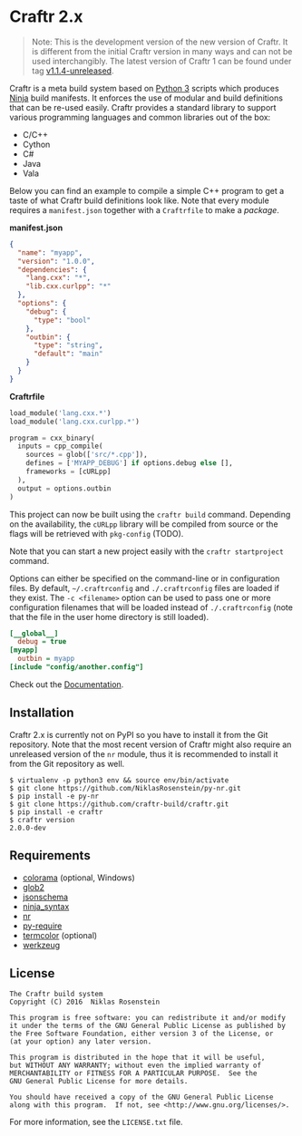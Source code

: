 # Craftr 2.x

> Note: This is the development version of the new version of Craftr. It is
> different from the initial Craftr version in many ways and can not be used
> interchangibly. The latest version of Craftr 1 can be found under tag
> [v1.1.4-unreleased](https://github.com/craftr-build/craftr/tree/v1.1.4-unreleased).

Craftr is a meta build system based on [Python 3] scripts which produces
[Ninja] build manifests. It enforces the use of modular and build definitions
that can be re-used easily. Craftr provides a standard library to support
various programming languages and common libraries out of the box:

- C/C++
- Cython
- C#
- Java
- Vala

Below you can find an example to compile a simple C++ program to get a taste
of what Craftr build definitions look like. Note that every module requires a
`manifest.json` together with a `Craftrfile` to make a *package*.

__manifest.json__

```json
{
  "name": "myapp",
  "version": "1.0.0",
  "dependencies": {
    "lang.cxx": "*",
    "lib.cxx.curlpp": "*"
  },
  "options": {
    "debug": {
      "type": "bool"
    },
    "outbin": {
      "type": "string",
      "default": "main"
    }
  }
}
```

__Craftrfile__

```python
load_module('lang.cxx.*')
load_module('lang.cxx.curlpp.*')

program = cxx_binary(
  inputs = cpp_compile(
    sources = glob(['src/*.cpp']),
    defines = ['MYAPP_DEBUG'] if options.debug else [],
    frameworks = [cURLpp]
  ),
  output = options.outbin
)
```

This project can now be built using the `craftr build` command. Depending on
the availability, the `cURLpp` library will be compiled from source or the
flags will be retrieved with `pkg-config` (TODO).

Note that you can start a new project easily with the `craftr startproject`
command.

Options can either be specified on the command-line or in configuration files.
By default, `~/.craftrconfig` and `./.craftrconfig` files are loaded if they
exist. The `-c <filename>` option can be used to pass one or more configuration
filenames that will be loaded instead of `./.craftrconfig` (note that the file
in the user home directory is still loaded).

```ini
[__global__]
  debug = true
[myapp]
  outbin = myapp
[include "config/another.config"]
```

Check out the [Documentation].

  [Ninja]: https://github.com/ninja-build/ninja
  [Python 3]: https://www.python.org/
  [Documentation]: doc

## Installation

Craftr 2.x is currently not on PyPI so you have to install it from the Git
repository. Note that the most recent version of Craftr might also require
an unreleased version of the `nr` module, thus it is recommended to install
it from the Git repository as well.

    $ virtualenv -p python3 env && source env/bin/activate
    $ git clone https://github.com/NiklasRosenstein/py-nr.git
    $ pip install -e py-nr
    $ git clone https://github.com/craftr-build/craftr.git
    $ pip install -e craftr
    $ craftr version
    2.0.0-dev

## Requirements

- [colorama](https://pypi.python.org/pypi/colorama) (optional, Windows)
- [glob2](https://pypi.python.org/pypi/glob2)
- [jsonschema](https://pypi.python.org/pypi/jsonschema)
- [ninja_syntax](https://pypi.python.org/pypi/ninja_syntax)
- [nr](https://pypi.python.org/pypi/nr)
- [py-require](https://pypi.python.org/pypi/py-require)
- [termcolor](https://pypi.python.org/pypi/termcolor) (optional)
- [werkzeug](https://pypi.python.org/pypi/werkzeug)

## License

    The Craftr build system
    Copyright (C) 2016  Niklas Rosenstein

    This program is free software: you can redistribute it and/or modify
    it under the terms of the GNU General Public License as published by
    the Free Software Foundation, either version 3 of the License, or
    (at your option) any later version.

    This program is distributed in the hope that it will be useful,
    but WITHOUT ANY WARRANTY; without even the implied warranty of
    MERCHANTABILITY or FITNESS FOR A PARTICULAR PURPOSE.  See the
    GNU General Public License for more details.

    You should have received a copy of the GNU General Public License
    along with this program.  If not, see <http://www.gnu.org/licenses/>.

For more information, see the `LICENSE.txt` file.